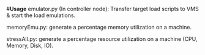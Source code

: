 #**Usage**
emulator.py (In controller node): Transfer target load scripts to VMS & start the load emulations. 

memoryEmu.py: generate a percentage memory utilization on a machine.

stressAll.py: generate a percentage resource utilization on a machine (CPU, Memory, Disk, IO).


